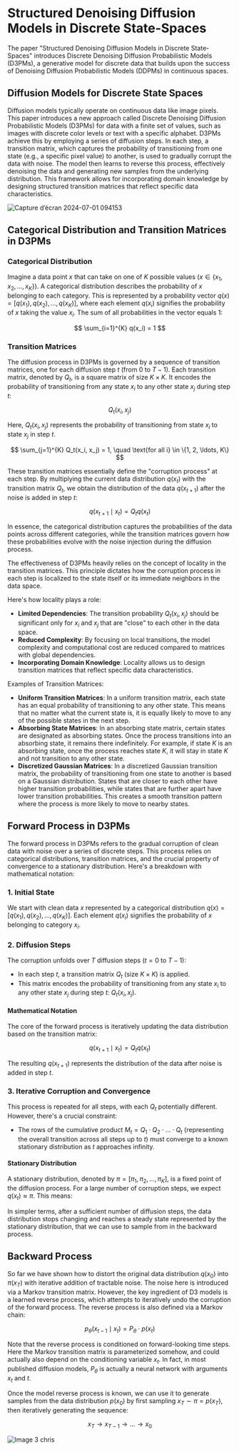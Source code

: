 # Structured Denoising Diffusion Models in Discrete State-Spaces
The paper "Structured Denoising Diffusion Models in Discrete State-Spaces" introduces Discrete Denoising Diffusion Probabilistic Models (D3PMs), a generative model for discrete data that builds upon the success of Denoising Diffusion Probabilistic Models (DDPMs) in continuous spaces.
## Diffusion Models for Discrete State Spaces
Diffusion models typically operate on continuous data like image pixels. This paper introduces a new approach called Discrete Denoising Diffusion Probabilistic Models (D3PMs) for data with a finite set of values, such as images with discrete color levels or text with a specific alphabet. D3PMs achieve this by employing a series of diffusion steps. In each step, a transition matrix, which captures the probability of transitioning from one state (e.g., a specific pixel value) to another, is used to gradually corrupt the data with noise. The model then learns to reverse this process, effectively denoising the data and generating new samples from the underlying distribution. This framework allows for incorporating domain knowledge by designing structured transition matrices that reflect specific data characteristics.

![Capture d’écran 2024-07-01 094153](https://github.com/Abdennacer-Badaoui/D3PMs/assets/106801897/bbbe4946-bd98-4b06-8dcc-2b3155fc3a8c)

## Categorical Distribution and Transition Matrices in D3PMs

### Categorical Distribution

Imagine a data point $x$ that can take on one of $K$ possible values ($x \in \{x_1, x_2, \ldots, x_K\}$). A categorical distribution describes the probability of $x$ belonging to each category. This is represented by a probability vector $q(x) = [q(x_1), q(x_2), \ldots, q(x_K)]$, where each element $q(x_i)$ signifies the probability of $x$ taking the value $x_i$. The sum of all probabilities in the vector equals 1:

$$
\sum_{i=1}^{K} q(x_i) = 1 
$$


### Transition Matrices

The diffusion process in D3PMs is governed by a sequence of transition matrices, one for each diffusion step $t$ (from 0 to $T-1$). Each transition matrix, denoted by $Q_t$, is a square matrix of size $K \times K$. It encodes the probability of transitioning from any state $x_i$ to any other state $x_j$ during step $t$:

$$
Q_t(x_i, x_j)
$$

Here, $Q_t(x_i, x_j)$ represents the probability of transitioning from state $x_i$ to state $x_j$ in step $t$.

$$
\sum_{j=1}^{K} Q_t(x_i, x_j) = 1, \quad \text{for all i} \in \{1, 2, \ldots, K\}
$$

These transition matrices essentially define the "corruption process" at each step. By multiplying the current data distribution $q(x_t)$ with the transition matrix $Q_t$, we obtain the distribution of the data $q(x_{t+1})$ after the noise is added in step $t$:

$$
q(x_{t+1} \mid x_t) = Q_t q(x_t)
$$

In essence, the categorical distribution captures the probabilities of the data points across different categories, while the transition matrices govern how these probabilities evolve with the noise injection during the diffusion process.

The effectiveness of D3PMs heavily relies on the concept of locality in the transition matrices. This principle dictates how the corruption process in each step is localized to the state itself or its immediate neighbors in the data space.

Here's how locality plays a role:

- **Limited Dependencies**: The transition probability $Q_t(x_i, x_j)$ should be significant only for $x_i$ and $x_j$ that are "close" to each other in the data space.
- **Reduced Complexity**: By focusing on local transitions, the model complexity and computational cost are reduced compared to matrices with global dependencies.
- **Incorporating Domain Knowledge**: Locality allows us to design transition matrices that reflect specific data characteristics.

Examples of Transition Matrices:

- **Uniform Transition Matrices**: In a uniform transition matrix, each state has an equal probability of transitioning to any other state. This means that no matter what the current state is, it is equally likely to move to any of the possible states in the next step.
- **Absorbing State Matrices**: In an absorbing state matrix, certain states are designated as absorbing states. Once the process transitions into an absorbing state, it remains there indefinitely. For example, if state $K$ is an absorbing state, once the process reaches state $K$, it will stay in state $K$ and not transition to any other state.
- **Discretized Gaussian Matrices**: In a discretized Gaussian transition matrix, the probability of transitioning from one state to another is based on a Gaussian distribution. States that are closer to each other have higher transition probabilities, while states that are further apart have lower transition probabilities. This creates a smooth transition pattern where the process is more likely to move to nearby states.


## Forward Process in D3PMs

The forward process in D3PMs refers to the gradual corruption of clean data with noise over a series of discrete steps. This process relies on categorical distributions, transition matrices, and the crucial property of convergence to a stationary distribution. Here's a breakdown with mathematical notation:

### 1. Initial State

We start with clean data $x$ represented by a categorical distribution $q(x) = [q(x_1), q(x_2), \ldots, q(x_K)]$.
Each element $q(x_i)$ signifies the probability of $x$ belonging to category $x_i$.

### 2. Diffusion Steps

The corruption unfolds over $T$ diffusion steps ($t = 0$ to $T-1$):

- In each step $t$, a transition matrix $Q_t$ (size $K \times K$) is applied.
- This matrix encodes the probability of transitioning from any state $x_i$ to any other state $x_j$ during step $t$: $Q_t(x_i, x_j)$.

#### Mathematical Notation

The core of the forward process is iteratively updating the data distribution based on the transition matrix:

$$ q(x_{t+1} \mid x_{t}) = Q_t q(x_t) $$

The resulting $q(x_{t+1})$ represents the distribution of the data after noise is added in step $t$.

### 3. Iterative Corruption and Convergence

This process is repeated for all steps, with each $Q_t$ potentially different. However, there's a crucial constraint:
- The rows of the cumulative product $M_t = Q_1 \cdot Q_2 \cdot \ldots \cdot Q_t$ (representing the overall transition across all steps up to $t$) must converge to a known stationary distribution as $t$ approaches infinity.

#### Stationary Distribution

A stationary distribution, denoted by $\pi = [\pi_1, \pi_2, \ldots, \pi_K]$, is a fixed point of the diffusion process. For a large number of corruption steps, we expect $q(x_{t}) \approx \pi$. This means:

In simpler terms, after a sufficient number of diffusion steps, the data distribution stops changing and reaches a steady state represented by the stationary distribution, that we can use to sample from in the backward process.

## Backward Process

So far we have shown how to distort the original data distribution $q(x_{0})$ into $\pi(x_{T})$ with iterative addition of tractable noise. The noise here is introduced via a Markov transition matrix. However, the key ingredient of D3 models is a learned reverse process, which attempts to iteratively undo the corruption of the forward process. The reverse process is also defined via a Markov chain:

$$ p_{\theta}(x_{t-1} \mid x_{t}) = P_{\theta} \cdot p(x_{t}) $$

Note that the reverse process is conditioned on forward-looking time steps. Here the Markov transition matrix is parameterized somehow, and could actually also depend on the conditioning variable $x_{t}$. In fact, in most published diffusion models, $P_{\theta}$ is actually a neural network with arguments $x_{t}$ and $t$.

Once the model reverse process is known, we can use it to generate samples from the data distribution $p(x_0)$ by first sampling $x_{T} \sim \pi = p(x_{T})$, then iteratively generating the sequence:

$$ x_{T} \rightarrow x_{T-1} \rightarrow \ldots \rightarrow x_{0} $$

![Image 3 chris](https://github.com/Abdennacer-Badaoui/D3PMs/assets/106801897/dc6abc96-614d-4e33-b280-01af8f728c21)



